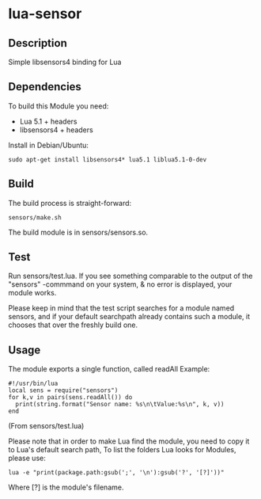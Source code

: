 lua-sensor
==========

Description
-----------
Simple libsensors4 binding for Lua



Dependencies
------------
To build this Module you need:
 * Lua 5.1 + headers
 * libsensors4 + headers

Install in Debian/Ubuntu:

    sudo apt-get install libsensors4* lua5.1 liblua5.1-0-dev



Build
-----
The build process is straight-forward:

    sensors/make.sh

The build module is in sensors/sensors.so.



Test
----
Run sensors/test.lua. If you see something comparable to the output of the "sensors" -commmand on your system, & no error is displayed, your module works.

Please keep in mind that the test script searches for a module named sensors, and if your default searchpath already contains such a module, it chooses that over the freshly build one.



Usage
-----
The module exports a single function, called readAll
Example:

    #!/usr/bin/lua
    local sens = require("sensors")
    for k,v in pairs(sens.readAll()) do
      print(string.format("Sensor name: %s\n\tValue:%s\n", k, v))
    end

(From sensors/test.lua)

Please note that in order to make Lua find the module, you need to copy it to Lua's default search path,
To list the folders Lua looks for Modules, please use:

    lua -e "print(package.path:gsub(';', '\n'):gsub('?', '[?]'))"

Where [?] is the module's filename.

